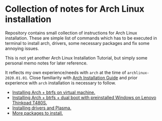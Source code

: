 # Collection of notes for Arch Linux installation

Repository contains small collection of instructions for Arch Linux installation.
These are simple list of commands which has to be executed in terminal
to install arch, drivers, some necessary packages and fix some annoying
issues.

This is not yet another Arch Linux Installation Tutorial, 
but simply some personal memo notes for later reference.

It reflects my own experience/needs with `arch` at the time of `archlinux-2020.01.01`. Close familiarity with [Arch Installation Guide](https://wiki.archlinux.org/index.php/Installation_guide) and prior experience with
`arch` installation is necessary to follow.


+ [Installing Arch + btrfs on virtual machine.](doc/step1-arch-in-virtual-machine.md)
+ [Installing Arch + btrfs + dual boot with preinstalled Windows on Lenovo Thinkpad T480S.](doc/step1-arch-btrfs-and-windows.md)
+ [Installing drivers and Plasma.](doc/step2-drivers-and-plasma.md)
+ [More packages to install.](doc/../doc/step3-packages.md)
  